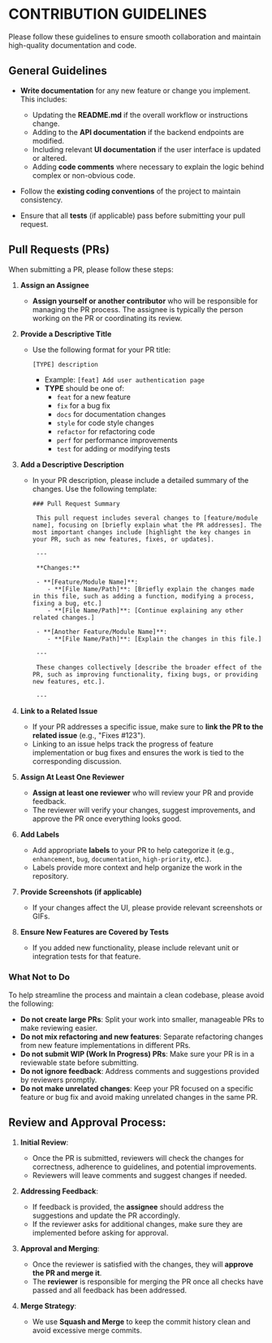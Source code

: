 # CONTRIBUTION GUIDELINES

Please follow these guidelines to ensure smooth collaboration and maintain high-quality documentation and code.

## General Guidelines
- **Write documentation** for any new feature or change you implement. This includes:
  - Updating the **README.md** if the overall workflow or instructions change.
  - Adding to the **API documentation** if the backend endpoints are modified.
  - Including relevant **UI documentation** if the user interface is updated or altered.
  - Adding **code comments** where necessary to explain the logic behind complex or non-obvious code.

- Follow the **existing coding conventions** of the project to maintain consistency.
- Ensure that all **tests** (if applicable) pass before submitting your pull request.


## Pull Requests (PRs)

When submitting a PR, please follow these steps:

1. **Assign an Assignee**
   - **Assign yourself or another contributor** who will be responsible for managing the PR process. The assignee is typically the person working on the PR or coordinating its review.

2. **Provide a Descriptive Title**
   - Use the following format for your PR title:
     ```
     [TYPE] description
     ```
     - Example: `[feat] Add user authentication page`
     - **TYPE** should be one of:
       - `feat` for a new feature
       - `fix` for a bug fix
       - `docs` for documentation changes
       - `style` for code style changes
       - `refactor` for refactoring code
       - `perf` for performance improvements
       - `test` for adding or modifying tests

3. **Add a Descriptive Description**
   - In your PR description, please include a detailed summary of the changes. Use the following template:
     ```
     ### Pull Request Summary

      This pull request includes several changes to [feature/module name], focusing on [briefly explain what the PR addresses]. The most important changes include [highlight the key changes in your PR, such as new features, fixes, or updates].

      ---

      **Changes:**

      - **[Feature/Module Name]**:
         - **[File Name/Path]**: [Briefly explain the changes made in this file, such as adding a function, modifying a process, fixing a bug, etc.]
         - **[File Name/Path]**: [Continue explaining any other related changes.]
      
      - **[Another Feature/Module Name]**:
         - **[File Name/Path]**: [Explain the changes in this file.]

      ---

      These changes collectively [describe the broader effect of the PR, such as improving functionality, fixing bugs, or providing new features, etc.].

      ---
     ```

4. **Link to a Related Issue**
   - If your PR addresses a specific issue, make sure to **link the PR to the related issue** (e.g., "Fixes #123").
   - Linking to an issue helps track the progress of feature implementation or bug fixes and ensures the work is tied to the corresponding discussion.

5. **Assign At Least One Reviewer**
   - **Assign at least one reviewer** who will review your PR and provide feedback.
   - The reviewer will verify your changes, suggest improvements, and approve the PR once everything looks good.

6. **Add Labels**
   - Add appropriate **labels** to your PR to help categorize it (e.g., `enhancement`, `bug`, `documentation`, `high-priority`, etc.).
   - Labels provide more context and help organize the work in the repository.

7. **Provide Screenshots (if applicable)**
   - If your changes affect the UI, please provide relevant screenshots or GIFs.

8. **Ensure New Features are Covered by Tests**
   - If you added new functionality, please include relevant unit or integration tests for that feature.


### What Not to Do
To help streamline the process and maintain a clean codebase, please avoid the following:

- **Do not create large PRs**: Split your work into smaller, manageable PRs to make reviewing easier.
- **Do not mix refactoring and new features**: Separate refactoring changes from new feature implementations in different PRs.
- **Do not submit WIP (Work In Progress) PRs**: Make sure your PR is in a reviewable state before submitting.
- **Do not ignore feedback**: Address comments and suggestions provided by reviewers promptly.
- **Do not make unrelated changes**: Keep your PR focused on a specific feature or bug fix and avoid making unrelated changes in the same PR.


## Review and Approval Process:

1. **Initial Review**:
   - Once the PR is submitted, reviewers will check the changes for correctness, adherence to guidelines, and potential improvements.
   - Reviewers will leave comments and suggest changes if needed.

2. **Addressing Feedback**:
   - If feedback is provided, the **assignee** should address the suggestions and update the PR accordingly.
   - If the reviewer asks for additional changes, make sure they are implemented before asking for approval.

3. **Approval and Merging**:
   - Once the reviewer is satisfied with the changes, they will **approve the PR and merge it**.
   - The **reviewer** is responsible for merging the PR once all checks have passed and all feedback has been addressed.

4. **Merge Strategy**:
   - We use **Squash and Merge** to keep the commit history clean and avoid excessive merge commits.
